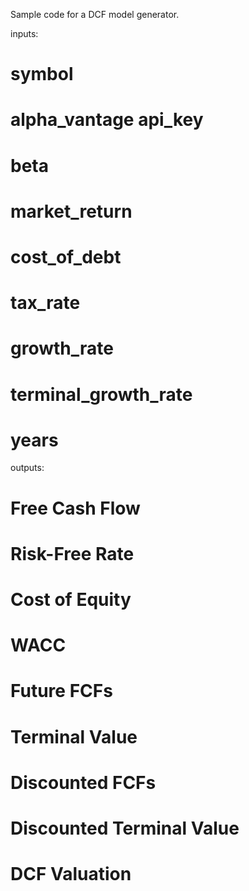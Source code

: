 Sample code for a DCF model generator.

inputs: 

# symbol
# alpha_vantage api_key
# beta
# market_return
# cost_of_debt
# tax_rate
# growth_rate
# terminal_growth_rate
# years

outputs:

# Free Cash Flow
# Risk-Free Rate
# Cost of Equity
# WACC
# Future FCFs
# Terminal Value
# Discounted FCFs
# Discounted Terminal Value
# DCF Valuation
